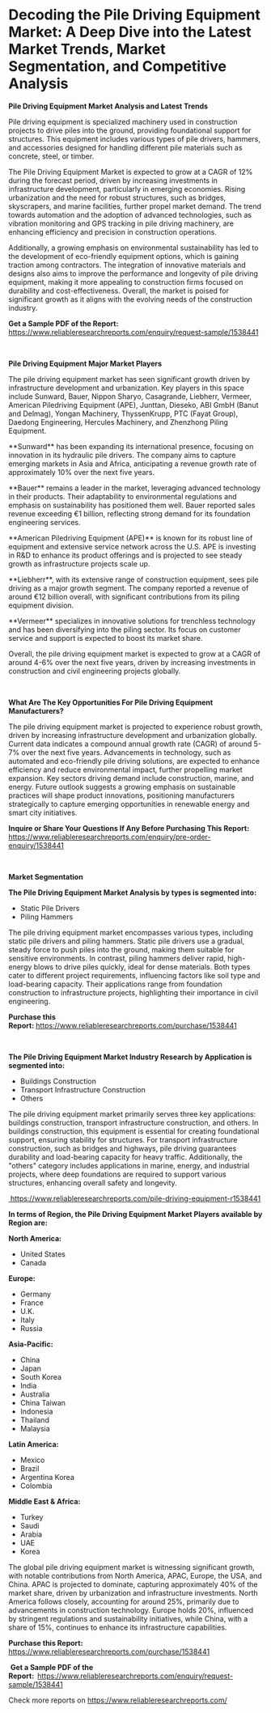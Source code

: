 <p><h1>Decoding the Pile Driving Equipment Market: A Deep Dive into the Latest Market Trends, Market Segmentation, and Competitive Analysis</h1></p><p><strong>Pile Driving Equipment Market Analysis and Latest Trends</strong></p>
<p><p>Pile driving equipment is specialized machinery used in construction projects to drive piles into the ground, providing foundational support for structures. This equipment includes various types of pile drivers, hammers, and accessories designed for handling different pile materials such as concrete, steel, or timber. </p><p>The Pile Driving Equipment Market is expected to grow at a CAGR of 12% during the forecast period, driven by increasing investments in infrastructure development, particularly in emerging economies. Rising urbanization and the need for robust structures, such as bridges, skyscrapers, and marine facilities, further propel market demand. The trend towards automation and the adoption of advanced technologies, such as vibration monitoring and GPS tracking in pile driving machinery, are enhancing efficiency and precision in construction operations.</p><p>Additionally, a growing emphasis on environmental sustainability has led to the development of eco-friendly equipment options, which is gaining traction among contractors. The integration of innovative materials and designs also aims to improve the performance and longevity of pile driving equipment, making it more appealing to construction firms focused on durability and cost-effectiveness. Overall, the market is poised for significant growth as it aligns with the evolving needs of the construction industry.</p></p>
<p><strong>Get a Sample PDF of the Report:&nbsp;</strong> <a href="https://www.reliableresearchreports.com/enquiry/request-sample/1538441?utm_campaign=2098&utm_medium=2&utm_source=Github&utm_content=ia&utm_term=22022025&utm_id=pile-driving-equipment">https://www.reliableresearchreports.com/enquiry/request-sample/1538441</a></p>
<p>&nbsp;</p>
<p><strong>Pile Driving Equipment Major Market Players</strong></p>
<p><p>The pile driving equipment market has seen significant growth driven by infrastructure development and urbanization. Key players in this space include Sunward, Bauer, Nippon Sharyo, Casagrande, Liebherr, Vermeer, American Piledriving Equipment (APE), Junttan, Dieseko, ABI GmbH (Banut and Delmag), Yongan Machinery, ThyssenKrupp, PTC (Fayat Group), Daedong Engineering, Hercules Machinery, and Zhenzhong Piling Equipment.</p><p>**Sunward** has been expanding its international presence, focusing on innovation in its hydraulic pile drivers. The company aims to capture emerging markets in Asia and Africa, anticipating a revenue growth rate of approximately 10% over the next five years.</p><p>**Bauer** remains a leader in the market, leveraging advanced technology in their products. Their adaptability to environmental regulations and emphasis on sustainability has positioned them well. Bauer reported sales revenue exceeding €1 billion, reflecting strong demand for its foundation engineering services.</p><p>**American Piledriving Equipment (APE)** is known for its robust line of equipment and extensive service network across the U.S. APE is investing in R&D to enhance its product offerings and is projected to see steady growth as infrastructure projects scale up. </p><p>**Liebherr**, with its extensive range of construction equipment, sees pile driving as a major growth segment. The company reported a revenue of around €12 billion overall, with significant contributions from its piling equipment division.</p><p>**Vermeer** specializes in innovative solutions for trenchless technology and has been diversifying into the piling sector. Its focus on customer service and support is expected to boost its market share.</p><p>Overall, the pile driving equipment market is expected to grow at a CAGR of around 4-6% over the next five years, driven by increasing investments in construction and civil engineering projects globally.</p></p>
<p>&nbsp;</p>
<p><strong>What Are The Key Opportunities For Pile Driving Equipment Manufacturers?</strong></p>
<p><p>The pile driving equipment market is projected to experience robust growth, driven by increasing infrastructure development and urbanization globally. Current data indicates a compound annual growth rate (CAGR) of around 5-7% over the next five years. Advancements in technology, such as automated and eco-friendly pile driving solutions, are expected to enhance efficiency and reduce environmental impact, further propelling market expansion. Key sectors driving demand include construction, marine, and energy. Future outlook suggests a growing emphasis on sustainable practices will shape product innovations, positioning manufacturers strategically to capture emerging opportunities in renewable energy and smart city initiatives.</p></p>
<p><strong>Inquire or Share Your Questions If Any Before Purchasing This Report:</strong> <a href="https://www.reliableresearchreports.com/enquiry/pre-order-enquiry/1538441?utm_campaign=2098&utm_medium=2&utm_source=Github&utm_content=ia&utm_term=22022025&utm_id=pile-driving-equipment">https://www.reliableresearchreports.com/enquiry/pre-order-enquiry/1538441</a></p>
<p>&nbsp;</p>
<p><strong>Market Segmentation</strong></p>
<p><strong>The Pile Driving Equipment Market Analysis by types is segmented into:</strong></p>
<p><ul><li>Static Pile Drivers</li><li>Piling Hammers</li></ul></p>
<p><p>The pile driving equipment market encompasses various types, including static pile drivers and piling hammers. Static pile drivers use a gradual, steady force to push piles into the ground, making them suitable for sensitive environments. In contrast, piling hammers deliver rapid, high-energy blows to drive piles quickly, ideal for dense materials. Both types cater to different project requirements, influencing factors like soil type and load-bearing capacity. Their applications range from foundation construction to infrastructure projects, highlighting their importance in civil engineering.</p></p>
<p><strong>Purchase this Report:&nbsp;</strong><a href="https://www.reliableresearchreports.com/purchase/1538441?utm_campaign=2098&utm_medium=2&utm_source=Github&utm_content=ia&utm_term=22022025&utm_id=pile-driving-equipment">https://www.reliableresearchreports.com/purchase/1538441</a></p>
<p>&nbsp;</p>
<p><strong>The Pile Driving Equipment Market Industry Research by Application is segmented into:</strong></p>
<p><ul><li>Buildings Construction</li><li>Transport Infrastructure Construction</li><li>Others</li></ul></p>
<p><p>The pile driving equipment market primarily serves three key applications: buildings construction, transport infrastructure construction, and others. In buildings construction, this equipment is essential for creating foundational support, ensuring stability for structures. For transport infrastructure construction, such as bridges and highways, pile driving guarantees durability and load-bearing capacity for heavy traffic. Additionally, the "others" category includes applications in marine, energy, and industrial projects, where deep foundations are required to support various structures, enhancing overall safety and longevity.</p></p>
<p><a href="https://www.reliableresearchreports.com/pile-driving-equipment-r1538441?utm_campaign=2098&utm_medium=2&utm_source=Github&utm_content=ia&utm_term=22022025&utm_id=pile-driving-equipment">&nbsp;https://www.reliableresearchreports.com/pile-driving-equipment-r1538441</a></p>
<p><strong>In terms of Region, the Pile Driving Equipment Market Players available by Region are:</strong></p>
<p>
    <p> <strong> North America: </strong>
        <ul>
            <li>United States</li>
            <li>Canada</li>
        </ul>
        </p> 
    <p> <strong> Europe: </strong>
        <ul>
            <li>Germany</li>
            <li>France</li>
            <li>U.K.</li>
            <li>Italy</li>
            <li>Russia</li>
        </ul>
        </p> 
    <p> <strong> Asia-Pacific: </strong>
        <ul>
            <li>China</li>
            <li>Japan</li>
            <li>South Korea</li>
            <li>India</li>
            <li>Australia</li>
            <li>China Taiwan</li>
            <li>Indonesia</li>
            <li>Thailand</li>
            <li>Malaysia</li>
        </ul>
        </p> 
    <p> <strong> Latin America: </strong>
        <ul>
            <li>Mexico</li>
            <li>Brazil</li>
            <li>Argentina Korea</li>
            <li>Colombia</li>
        </ul>
        </p> 
    <p> <strong> Middle East & Africa: </strong>
        <ul>
            <li>Turkey</li>
            <li>Saudi</li>
            <li>Arabia</li>
            <li>UAE</li>
            <li>Korea</li>
        </ul>
    </p>
    </p>
<p><p>The global pile driving equipment market is witnessing significant growth, with notable contributions from North America, APAC, Europe, the USA, and China. APAC is projected to dominate, capturing approximately 40% of the market share, driven by urbanization and infrastructure investments. North America follows closely, accounting for around 25%, primarily due to advancements in construction technology. Europe holds 20%, influenced by stringent regulations and sustainability initiatives, while China, with a share of 15%, continues to enhance its infrastructure capabilities.</p></p>
<p><strong>Purchase this Report: </strong><a href="https://www.reliableresearchreports.com/purchase/1538441?utm_campaign=2098&utm_medium=2&utm_source=Github&utm_content=ia&utm_term=22022025&utm_id=pile-driving-equipment">https://www.reliableresearchreports.com/purchase/1538441</a></p>
<p>&nbsp;<strong>Get a Sample PDF of the Report:&nbsp;&nbsp;</strong><a href="https://www.reliableresearchreports.com/enquiry/request-sample/1538441?utm_campaign=2098&utm_medium=2&utm_source=Github&utm_content=ia&utm_term=22022025&utm_id=pile-driving-equipment">https://www.reliableresearchreports.com/enquiry/request-sample/1538441</a></p>
<p><strong></strong></p>
<p>Check more reports on <a href="https://www.reliableresearchreports.com/?utm_campaign=2098&utm_medium=2&utm_source=Github&utm_content=ia&utm_term=22022025&utm_id=pile-driving-equipment">https://www.reliableresearchreports.com/</a></p>